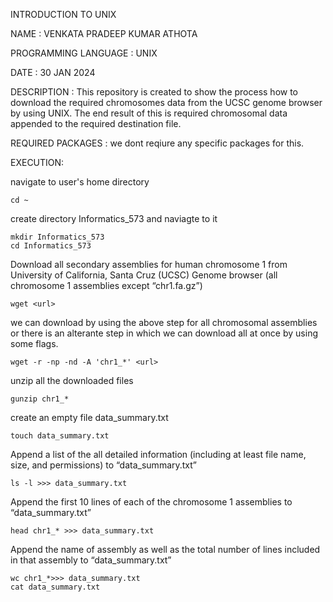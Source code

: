 INTRODUCTION TO UNIX

NAME : VENKATA PRADEEP KUMAR ATHOTA

PROGRAMMING LANGUAGE : UNIX

DATE : 30 JAN 2024

DESCRIPTION : This repository is created to show the process how to download the required chromosomes data from the UCSC genome browser by using UNIX. The end result of this 
is required chromosomal data appended to the required destination file.

REQUIRED PACKAGES : we dont reqiure any specific packages for this.

EXECUTION:

navigate to user's home directory
```
cd ~
```
create directory Informatics_573 and naviagte to it
```
mkdir Informatics_573
cd Informatics_573
```
Download all secondary assemblies for human chromosome 1 from University of California, Santa Cruz (UCSC) Genome browser (all chromosome 1 assemblies except “chr1.fa.gz”)
```
wget <url>
```

 we can download by using the above step for all chromosomal assemblies or there is an alterante step in which we can download all at once by using some flags.
```
wget -r -np -nd -A 'chr1_*' <url>
```
unzip all the downloaded files
```
gunzip chr1_*
```
create an empty file data_summary.txt
```
touch data_summary.txt
```
Append a list of the all detailed information (including at least file name, size, and permissions) to “data_summary.txt”
```
ls -l >>> data_summary.txt
```
Append the first 10 lines of each of the chromosome 1 assemblies to “data_summary.txt”
```
head chr1_* >>> data_summary.txt
```
Append the name of assembly as well as the total number of lines included in that assembly to “data_summary.txt”
```
wc chr1_*>>> data_summary.txt
cat data_summary.txt
```
